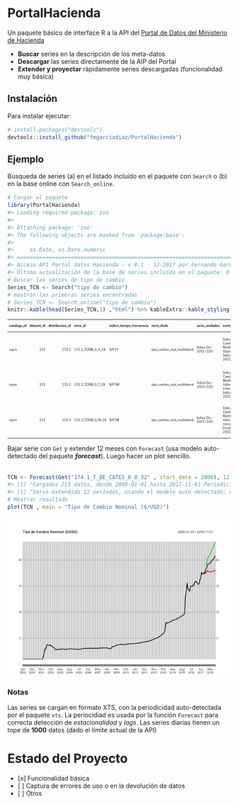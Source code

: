 
<!-- README.md is generated from README.Rmd. Please edit that file -->

# PortalHacienda

Un paquete básico de interface R a la API del [Portal de Datos del
Ministerio de Hacienda](https://www.minhacienda.gob.ar/datos/)

  - **Buscar** series en la descripción de los meta-datos
  - **Descargar** las series directamente de la AIP del Portal
  - **Extender y proyectar** rápidamente series descargadas
    (funcionalidad muy básica)

## Instalación

Para instalar ejecutar:

``` r
# install.packages("devtools")
devtools::install_github("fmgarciadiaz/PortalHacienda")
```

## Ejemplo

Búsqueda de series (a) en el listado incluído en el paquete con `Search`
o (b) en la base online con `Search_online`.

``` r
# Cargar el paquete
library(PortalHacienda)
#> Loading required package: zoo
#> 
#> Attaching package: 'zoo'
#> The following objects are masked from 'package:base':
#> 
#>     as.Date, as.Date.numeric
#> ===========================================================================
#> Acceso API Portal datos Hacienda - v 0.1 - 12-2017 por Fernando García Díaz
#> Última actualización de la base de series incluída en el paquete: 0 días
# Buscar las series de tipo de cambio
Series_TCN <- Search("tipo de cambio")         
# mostrar las primeras series encontradas
# Series_TCN <- Search_online("tipo de cambio")         
knitr::kable(head(Series_TCN,3) ,"html") %>% kableExtra::kable_styling(font_size = 7)    
```

<table class="table" style="font-size: 7px; margin-left: auto; margin-right: auto;">

<thead>

<tr>

<th style="text-align:left;">

catalogo\_id

</th>

<th style="text-align:right;">

dataset\_id

</th>

<th style="text-align:right;">

distribucion\_id

</th>

<th style="text-align:left;">

serie\_id

</th>

<th style="text-align:left;">

indice\_tiempo\_frecuencia

</th>

<th style="text-align:left;">

serie\_titulo

</th>

<th style="text-align:left;">

serie\_unidades

</th>

<th style="text-align:left;">

serie\_descripcion

</th>

<th style="text-align:left;">

distribucion\_titulo

</th>

<th style="text-align:left;">

distribucion\_descripcion

</th>

<th style="text-align:left;">

distribucion\_url\_descarga

</th>

<th style="text-align:left;">

dataset\_responsable

</th>

<th style="text-align:left;">

dataset\_fuente

</th>

<th style="text-align:left;">

dataset\_titulo

</th>

<th style="text-align:left;">

dataset\_descripcion

</th>

<th style="text-align:left;">

dataset\_tema

</th>

<th style="text-align:left;">

serie\_indice\_inicio

</th>

<th style="text-align:left;">

serie\_indice\_final

</th>

<th style="text-align:right;">

serie\_valores\_cant

</th>

<th style="text-align:right;">

serie\_dias\_no\_cubiertos

</th>

<th style="text-align:left;">

serie\_actualizada

</th>

<th style="text-align:right;">

serie\_valor\_ultimo

</th>

<th style="text-align:right;">

serie\_valor\_anterior

</th>

<th style="text-align:right;">

serie\_var\_pct\_anterior

</th>

</tr>

</thead>

<tbody>

<tr>

<td style="text-align:left;">

sspm

</td>

<td style="text-align:right;">

115

</td>

<td style="text-align:right;">

115.1

</td>

<td style="text-align:left;">

115.1\_TCRM\_0\_A\_29

</td>

<td style="text-align:left;">

R/P1Y

</td>

<td style="text-align:left;">

tipo\_cambio\_real\_multilateral

</td>

<td style="text-align:left;">

Índice Dic-2001=100

</td>

<td style="text-align:left;">

Índice de Tipo de Cambio Real Multilateral: Valores anuales Índice
Diciembre 2001=100

</td>

<td style="text-align:left;">

Índice de Tipo de Cambio Real Multilateral. Valores anuales.

</td>

<td style="text-align:left;">

Índice de Tipo de Cambio Real Multilateral. Valores
anuales.

</td>

<td style="text-align:left;">

<http://infra.datos.gob.ar/catalog/sspm/dataset/115/distribution/115.1/download/indice-tipo-cambio-real-multilateral-valores-anuales.csv>

</td>

<td style="text-align:left;">

Subsecretaría de Programación Macroeconómica.

</td>

<td style="text-align:left;">

Banco Central de la República Argentina (BCRA)

</td>

<td style="text-align:left;">

Índice de Tipo de Cambio Real Multilateral Base Diciembre de 2001 = 100

</td>

<td style="text-align:left;">

Índice de Tipo de Cambio Real Multilateral Base Diciembre de 2001 = 100

</td>

<td style="text-align:left;">

Dinero y Bancos

</td>

<td style="text-align:left;">

1991-01-01

</td>

<td style="text-align:left;">

2015-01-01

</td>

<td style="text-align:right;">

25

</td>

<td style="text-align:right;">

715

</td>

<td style="text-align:left;">

TRUE

</td>

<td style="text-align:right;">

164.8982

</td>

<td style="text-align:right;">

908.6065

</td>

<td style="text-align:right;">

\-0.8185153

</td>

</tr>

<tr>

<td style="text-align:left;">

sspm

</td>

<td style="text-align:right;">

115

</td>

<td style="text-align:right;">

115.2

</td>

<td style="text-align:left;">

115.2\_TCRM\_0\_T\_29

</td>

<td style="text-align:left;">

R/P3M

</td>

<td style="text-align:left;">

tipo\_cambio\_real\_multilateral

</td>

<td style="text-align:left;">

Índice Dic-2001=100

</td>

<td style="text-align:left;">

Índice de Tipo de Cambio Real Multilateral: Valores trimestrales Índice
Diciembre 2001=100

</td>

<td style="text-align:left;">

Índice de Tipo de Cambio Real Multilateral. Valores trimestrales.

</td>

<td style="text-align:left;">

Índice de Tipo de Cambio Real Multilateral. Valores
trimestrales.

</td>

<td style="text-align:left;">

<http://infra.datos.gob.ar/catalog/sspm/dataset/115/distribution/115.2/download/indice-tipo-cambio-real-multilateral-valores-trimestrales.csv>

</td>

<td style="text-align:left;">

Subsecretaría de Programación Macroeconómica.

</td>

<td style="text-align:left;">

Banco Central de la República Argentina (BCRA)

</td>

<td style="text-align:left;">

Índice de Tipo de Cambio Real Multilateral Base Diciembre de 2001 = 100

</td>

<td style="text-align:left;">

Índice de Tipo de Cambio Real Multilateral Base Diciembre de 2001 = 100

</td>

<td style="text-align:left;">

Dinero y Bancos

</td>

<td style="text-align:left;">

1991-01-01

</td>

<td style="text-align:left;">

2015-10-01

</td>

<td style="text-align:right;">

100

</td>

<td style="text-align:right;">

715

</td>

<td style="text-align:left;">

FALSE

</td>

<td style="text-align:right;">

935.1308

</td>

<td style="text-align:right;">

884.1085

</td>

<td style="text-align:right;">

0.0577104

</td>

</tr>

<tr>

<td style="text-align:left;">

sspm

</td>

<td style="text-align:right;">

115

</td>

<td style="text-align:right;">

115.3

</td>

<td style="text-align:left;">

115.3\_TCRM\_0\_M\_29

</td>

<td style="text-align:left;">

R/P1M

</td>

<td style="text-align:left;">

tipo\_cambio\_real\_multilateral

</td>

<td style="text-align:left;">

Índice Dic-2001=100

</td>

<td style="text-align:left;">

Índice de Tipo de Cambio Real Multilateral: Valores mensuales Índice
Diciembre 2001=100

</td>

<td style="text-align:left;">

Índice de Tipo de Cambio Real Multilateral. Valores mensuales.

</td>

<td style="text-align:left;">

Índice de Tipo de Cambio Real Multilateral. Valores
mensuales.

</td>

<td style="text-align:left;">

<http://infra.datos.gob.ar/catalog/sspm/dataset/115/distribution/115.3/download/indice-tipo-cambio-real-multilateral-valores-mensuales.csv>

</td>

<td style="text-align:left;">

Subsecretaría de Programación Macroeconómica.

</td>

<td style="text-align:left;">

Banco Central de la República Argentina (BCRA)

</td>

<td style="text-align:left;">

Índice de Tipo de Cambio Real Multilateral Base Diciembre de 2001 = 100

</td>

<td style="text-align:left;">

Índice de Tipo de Cambio Real Multilateral Base Diciembre de 2001 = 100

</td>

<td style="text-align:left;">

Dinero y Bancos

</td>

<td style="text-align:left;">

1991-01-01

</td>

<td style="text-align:left;">

2015-12-01

</td>

<td style="text-align:right;">

300

</td>

<td style="text-align:right;">

715

</td>

<td style="text-align:left;">

FALSE

</td>

<td style="text-align:right;">

1040.5832

</td>

<td style="text-align:right;">

888.2220

</td>

<td style="text-align:right;">

0.1715350

</td>

</tr>

</tbody>

</table>

Bajar serie con `Get` y extender 12 meses con `Forecast` (usa modelo
auto-detectado del paquete ***forecast***). Luego hacer un plot
sencillo.

``` r

TCN <- Forecast(Get("174.1_T_DE_CATES_0_0_32" , start_date = 2000), 12)       
#> [1] "Cargados 215 datos, desde 2000-01-01 hasta 2017-11-01 Periodicidad estimada: monthly"
#> [1] "Serie extendida 12 períodos, usando el modelo auto detectado: ARIMA(0,2,1)(0,0,2)[12]"
# Mostrar resultado
plot(TCN , main = "Tipo de Cambio Nominal ($/USD)")
```

![](README-example2-1.png)<!-- -->

### Notas

Las series se cargan en formato XTS, con la periodicidad auto-detectada
por el paquete `xts`. La periocidiad es usada por la función `Forecast`
para correcta detección de *estacionalidad* y *lags*. Las series diarias
tienen un tope de **1000** datos (dado el límite actual de la API)

# Estado del Proyecto

  - \[x\] Funcionalidad básica
  - \[ \] Captura de errores de uso o en la devolución de datos
  - \[ \] Otros
